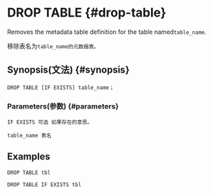 # DROP TABLE {#drop-table}

Removes the metadata table definition for the table named`table_name`.

移除表名为`table_name的元数据表。`

## Synopsis\(文法\) {#synopsis}

```
DROP TABLE [IF EXISTS] table_name；
```

### Parameters\(参数\) {#parameters}

`IF EXISTS 可选 如果存在的意思。`

`table_name 表名`

## Examples

```
DROP TABLE tbl

DROP TABLE IF EXISTS tbl
```



